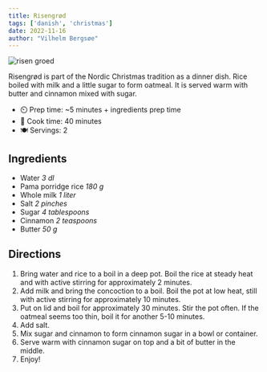 ```yaml
---
title: Risengrød
tags: ['danish', 'christmas']
date: 2022-11-16
author: "Vilhelm Bergsøe"
---
```


![risen groed](/pix/risengroed.webp)

Risengrød is part of the Nordic Christmas tradition as a dinner dish. Rice boiled with milk and a little sugar to form
oatmeal. It is served warm with butter and cinnamon mixed with sugar.

- ⏲️ Prep time: ~5 minutes + ingredients prep time
- 🍳 Cook time: 40 minutes
- 🍽️ Servings: 2

## Ingredients

- Water *3 dl*
- Pama porridge rice *180 g*
- Whole milk *1 liter*
- Salt *2 pinches*
- Sugar *4 tablespoons*
- Cinnamon *2 teaspoons*
- Butter *50 g*

## Directions

1. Bring water and rice to a boil in a deep pot. Boil the rice at steady heat and with active stirring for approximately
   2 minutes.
2. Add milk and bring the concoction to a boil. Boil the pot at low heat, still with active stirring for approximately
   10 minutes.
3. Put on lid and boil for approximately 30 minutes. Stir the pot often. If the oatmeal seems too thin, boil it for
   another 5-10 minutes.
4. Add salt.
5. Mix sugar and cinnamon to form cinnamon sugar in a bowl or container.
6. Serve warm with cinnamon sugar on top and a bit of butter in the middle.
7. Enjoy!
